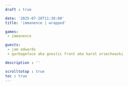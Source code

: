 ```yaml
---
draft : true

date: '2025-07-28T11:30:00'
title: 'immanence | wrapped'

games:
 - immanence

guests:
 - jam edwards
 - garbageface aka gnostic front aka karol orzechowski

description : ''

scrolltotop : true
toc : true
---
```


